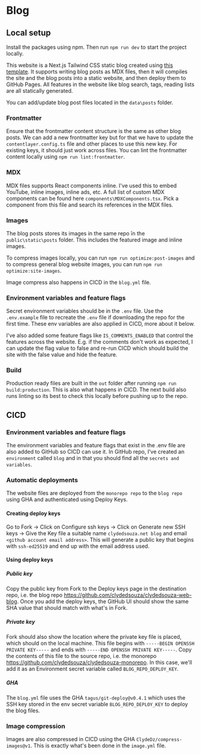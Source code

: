 # Blog

## Local setup

Install the packages using npm. Then run `npm run dev` to start the project locally.

This website is a Next.js Tailwind CSS static blog created using [this template](https://github.com/timlrx/tailwind-nextjs-starter-blog). It supports writing blog posts as MDX files, then it will compiles the site and the blog posts into a static website, and then deploy them to GitHub Pages. All features in the website like blog search, tags, reading lists are all statically generated.

You can add/update blog post files located in the `data\posts` folder.

### Frontmatter

Ensure that the frontmatter content structure is the same as other blog posts. We can add a new frontmatter key but for that we have to update the `contentlayer.config.ts` file and other places to use this new key. For existing keys, it should just work across files. You can lint the frontmatter content locally using `npm run lint:frontmatter`.

### MDX

MDX files supports React components inline. I've used this to embed YouTube, inline images, inline ads, etc. A full list of custom MDX components can be found here `components\MDXComponents.tsx`. Pick a component from this file and search its references in the MDX files.

### Images

The blog posts stores its images in the same repo īn the `public\static\posts` folder. This includes the featured image and inline images.

To compress images locally, you can run `npm run optimize:post-images` and to compress general blog website images, you can run `npm run optimize:site-images`.

Image compress also happens in CICD in the `blog.yml` file.

### Environment variables and feature flags

Secret environment variables should be in the `.env` file. Use the `.env.example` file to recreate the `.env` file if downloading the repo for the first time. These env variables are also applied in CICD, more about it below.

I've also added some feature flags like `IS_COMMENTS_ENABLED` that control the features across the website. E.g. if the comments don't work as expected, I can update the flag value to false and re-run CICD which should build the site with the false value and hide the feature.

### Build

Production ready files are built in the `out` folder after running `npm run build:production`. This is also what happens in CICD. The next build also runs linting so its best to check this locally before pushing up to the repo.

## CICD

### Environment variables and feature flags

The environment variables and feature flags that exist in the .env file are also added to GitHub so CICD can use it. In GitHub repo, I've created an `environment` called `blog` and in that you should find all the `secrets and variables`.

### Automatic deployments

The website files are deployed from the `monorepo repo` to the `blog repo` using GHA and authenticated using Deploy Keys.

#### Creating deploy keys

Go to Fork -> Click on Configure ssh keys -> Click on Generate new SSH keys -> Give the Key file a suitable name `clydedsouza.net blog` and email `<github account email address>`. This will generate a public key that begins with `ssh-ed25519` and end up with the email address used.

#### Using deploy keys

##### Public key

Copy the public key from Fork to the Deploy keys page in the destination repo, i.e. the blog repo https://github.com/clydedsouza/clydedsouza-web-blog. Once you add the deploy keys, the GitHub UI should show the same SHA value that should match with what's in Fork.

##### Private key

Fork should also show the location where the private key file is placed, which should on the local machine. This file begins with `-----BEGIN OPENSSH PRIVATE KEY-----` and ends with `-----END OPENSSH PRIVATE KEY-----`. Copy the contents of this file to the source repo, i.e. the monorepo https://github.com/clydedsouza/clydedsouza-monorepo. In this case, we'll add it as an Environment secret variable called `BLOG_REPO_DEPLOY_KEY`.

##### GHA

The `blog.yml` file uses the GHA `tagus/git-deploy@v0.4.1` which uses the SSH key stored in the env secret variable `BLOG_REPO_DEPLOY_KEY` to deploy the blog files.

### Image compression

Images are also compressed in CICD using the GHA `ClydeDz/compress-images@v1`. This is exactly what's been done in the `image.yml` file.

